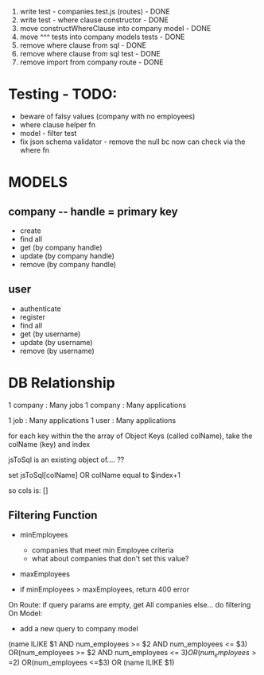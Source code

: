 1. write test - companies.test.js (routes) - DONE
2. write test - where clause constructor - DONE
3. move constructWhereClause into company model - DONE
4. move ^^^ tests into company models tests - DONE
5. remove where clause from sql - DONE
6. remove where clause from sql test - DONE
7. remove import from company route  - DONE





# Testing - TODO:
- beware of falsy values (company with no employees)
- where clause helper fn
- model - filter test
- fix json schema validator - remove the null bc now can check via the where fn

# MODELS

## company -- handle = primary key
- create
- find all
- get (by company handle)
- update (by company handle)
- remove (by company handle)

## user
- authenticate
- register
- find all
- get (by username)
- update (by username)
- remove (by username)


# DB Relationship

1 company : Many jobs
    1 company : Many applications


1 job : Many applications
1 user : Many applications



for each key within the the array of Object Keys (called colName),
take the colName (key) and index

jsToSql is an existing object of.... ??

set jsToSql[colName] OR colName equal to $index+1

so cols is: []


## Filtering Function
- minEmployees
    - companies that meet min Employee criteria
    - what about companies that don't set this value?
- maxEmployees

- if minEmployees > maxEmployees, return 400 error

On Route:
if query params are empty, get All companies
else...
    do filtering
On Model:
- add a new query to company model



 (name ILIKE $1 AND num_employees >= $2 AND num_employees <= $3)
          OR(num_employees >= $2 AND num_employees <= $3)
          OR(num_employees >=$2)
          OR(num_employees <=$3)
          OR (name ILIKE $1)